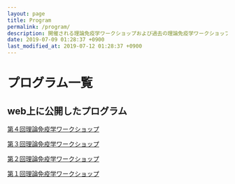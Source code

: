 ```yaml
---
layout: page
title: Program
permalink: /program/
description: 開催される理論免疫学ワークショップおよび過去の理論免疫学ワークショップのプログラムへのリンクです。
date: 2019-07-09 01:28:37 +0900
last_modified_at: 2019-07-12 01:28:37 +0900
---
```


# プログラム一覧

## web上に公開したプログラム

[第４回理論免疫学ワークショップ](/4th-program)

[第３回理論免疫学ワークショップ](/3rd-program)

[第２回理論免疫学ワークショップ](/2nd-program)

[第１回理論免疫学ワークショップ](/1st-program)
